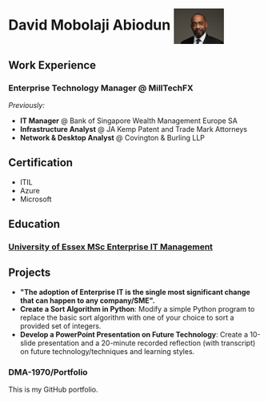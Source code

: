 # David Mobolaji Abiodun <img src="assets/050324-3.578-2.jpg" alt="David Mobolaji Abiodun" width="100" style="vertical-align:middle;"/>

## Work Experience
### Enterprise Technology Manager @ MillTechFX
*Previously:*
- **IT Manager** @ Bank of Singapore Wealth Management Europe SA
- **Infrastructure Analyst** @ JA Kemp Patent and Trade Mark Attorneys
- **Network & Desktop Analyst** @ Covington & Burling LLP

## Certification
- ITIL
- Azure
- Microsoft

## Education
### [**University of Essex**       MSc Enterprise IT Management](university-of-essex.md)


## Projects
- **"The adoption of Enterprise IT is the single most significant change that can happen to any company/SME".**
- **Create a Sort Algorithm in Python**: Modify a simple Python program to replace the basic sort algorithm with one of your choice to sort a provided set of integers.
- **Develop a PowerPoint Presentation on Future Technology**: Create a 10-slide presentation and a 20-minute recorded reflection (with transcript) on future technology/techniques and learning styles.

### DMA-1970/Portfolio
This is my GitHub portfolio.
